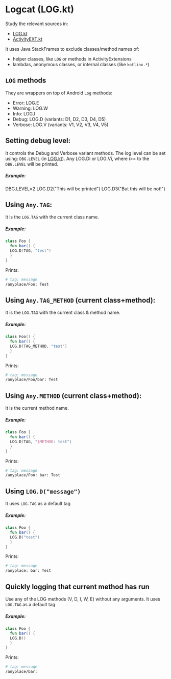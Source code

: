 # Logcat (LOG.kt)
Study the relevant sources in:
- [LOG.kt](lib-android/src/main/java/cy/ac/ucy/cs/anyplace/lib/android/utils/LOG.kt)
- [ActivityEXT.kt](lib-android/src/main/java/cy/ac/ucy/cs/anyplace/lib/android/extensions/ActivityEXT.kt)

It uses Java StackFrames to exclude classes/method names of:
- helper classes, like `LOG` or methods in ActivityExtensions
- lambdas, anonymous classes, or internal classes (like `kotlinx.*`)

## `LOG` methods
They are wrappers on top of Android `Log` methods:
- Error: LOG.E
- Warning: LOG.W
- Info: LOG.I
- Debug: LOG.D (variants: D1, D2, D3, D4, D5)
- Verbose: LOG.V (variants: V1, V2, V3, V4, V5)

## Setting debug level:
It controls the Debug and Verbose variant methods.
The log level can be set using: `DBG.LEVEL` (in [LOG.kt](lib-android/src/main/java/cy/ac/ucy/cs/anyplace/lib/android/utils/LOG.kt)).
Any LOG.Di or LOG.Vi, where i>= to the `DBG.LEVEL` will be printed.

##### Example:
DBG.LEVEL=2
LOG.D2("This will be printed")
LOG.D3("But this will be not!")

## Using `Any.TAG`:
It is the `LOG.TAG` with the current class name.

##### Example:
```kotlin
class Foo {
  fun bar() {
  LOG.D(TAG, "test")
  }
}
```

Prints:
```bash
# tag: message
/anyplace/Foo: Test
```

## Using `Any.TAG_METHOD` (current class+method):
It is the `LOG.TAG` with the current class & method name.

##### Example:
```kotlin
class Foo() {
  fun bar() {
  LOG.D(TAG_METHOD, "test")
  }
}
```

Prints:
```bash
# tag: message
/anyplace/Foo/bar: Test
```

## Using `Any.METHOD` (current class+method):
It is the current method name.

##### Example:
```kotlin
class Foo {
  fun bar() {
  LOG.D(TAG, "$METHOD: test")
  }
}
```

Prints:
```bash
# tag: message
/anyplace/Foo: bar: Test
```

## Using `LOG.D("message")`
It uses `LOG.TAG` as a default tag

##### Example:
```kotlin
class Foo {
  fun bar() {
  LOG.D("test")
  }
}
```

Prints:
```bash
# tag: message
/anyplace: bar: Test
```
## Quickly logging that current method has run
Use any of the LOG methods (V, D, I, W, E) without any arguments.
It uses `LOG.TAG` as a default tag

##### Example:
```kotlin
class Foo {
  fun bar() {
  LOG.D()
  }
}
```

Prints:
```bash
# tag: message
/anyplace/bar:
```
